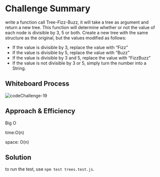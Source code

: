 # Challenge Summary

write a function call Tree-Fizz-Buzz, it will take a tree as argument and return a new tree. This function will determine whether or not the value of each node is divisible by 3, 5 or both. Create a new tree with the same structure as the original, but the values modified as follows:

- If the value is divisible by 3, replace the value with “Fizz”
- If the value is divisible by 5, replace the value with “Buzz”
- If the value is divisible by 3 and 5, replace the value with “FizzBuzz”
- If the value is not divisible by 3 or 5, simply turn the number into a String.

## Whiteboard Process

![codeChallenge-19](../assets/codeChallenge-19.png)

## Approach & Efficiency

Big O

time:O(n)


space: O(n)


## Solution

to run the test, use `npm test trees.test.js`.
